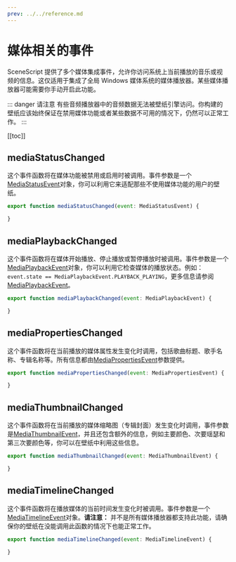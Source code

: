 ```yaml
---
prev: ../../reference.md
---
```


# 媒体相关的事件
 
SceneScript 提供了多个媒体集成事件，允许你访问系统上当前播放的音乐或视频的信息。这仅适用于集成了全局 Windows 媒体系统的媒体播放器。某些媒体播放器可能需要你手动开启此功能。

::: danger 请注意
有些音频播放器中的音频数据无法被壁纸引擎访问。你构建的壁纸应该始终保证在禁用媒体功能或者某些数据不可用的情况下，仍然可以正常工作。
:::

[[toc]]

## mediaStatusChanged

这个事件函数将在媒体功能被禁用或启用时被调用。事件参数是一个[MediaStatusEvent](/wallpaper-engine-docs/scene/scenescript/reference/class/MediaStatusEvent)对象，你可以利用它来适配那些不使用媒体功能的用户的壁纸。

```js
export function mediaStatusChanged(event: MediaStatusEvent) {

}
```

## mediaPlaybackChanged

这个事件函数将在媒体开始播放、停止播放或暂停播放时被调用。事件参数是一个[MediaPlaybackEvent](/wallpaper-engine-docs/scene/scenescript/reference/class/MediaPlaybackEvent)对象，你可以利用它检查媒体的播放状态。例如： `event.state == MediaPlaybackEvent.PLAYBACK_PLAYING`，更多信息请参阅[MediaPlaybackEvent](/wallpaper-engine-docs/scene/scenescript/reference/class/MediaPlaybackEvent)。

```js
export function mediaPlaybackChanged(event: MediaPlaybackEvent) {

}
```

## mediaPropertiesChanged

这个事件函数将在当前播放的媒体属性发生变化时调用，包括歌曲标题、歌手名称、专辑名称等。所有信息都由[MediaPropertiesEvent](/wallpaper-engine-docs/scene/scenescript/reference/class/MediaPropertiesEvent)参数提供。

```js
export function mediaPropertiesChanged(event: MediaPropertiesEvent) {

}
```

## mediaThumbnailChanged

这个事件函数将在当前播放的媒体缩略图（专辑封面）发生变化时调用，事件参数是[MediaThumbnailEvent](/wallpaper-engine-docs/scene/scenescript/reference/class/MediaThumbnailEvent)，并且还包含额外的信息，例如主要颜色、次要瑶瑟和第三次要颜色等，你可以在壁纸中利用这些信息。

```js
export function mediaThumbnailChanged(event: MediaThumbnailEvent) {

}
```

## mediaTimelineChanged

这个事件函数将在播放媒体的当前时间发生变化时被调用。事件参数是一个[MediaTimelineEvent](/wallpaper-engine-docs/scene/scenescript/reference/class/MediaTimelineEvent)对象。**请注意：** 并不是所有媒体播放器都支持此功能，请确保你的壁纸在没能调用此函数的情况下也能正常工作。

```js
export function mediaTimelineChanged(event: MediaTimelineEvent) {

}
```